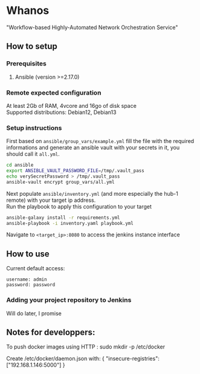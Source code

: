 # Whanos

"Workflow-based Highly-Automated Network Orchestration Service"

## How to setup

### Prerequisites

1. Ansible (version >=2.17.0)

### Remote expected configuration

At least 2Gb of RAM, 4vcore and 16go of disk space  
Supported distributions: Debian12, Debian13

### Setup instructions

First based on `ansible/group_vars/example.yml` fill the file with the required informations and generate an ansible vault with your secrets in it, you should call it `all.yml`.

```bash
cd ansible
export ANSIBLE_VAULT_PASSWORD_FILE=/tmp/.vault_pass
echo verySecretPassword > /tmp/.vault_pass
ansible-vault encrypt group_vars/all.yml
```

Next populate `ansible/inventory.yml` (and more especially the hub-1 remote) with your target ip address.  
Run the playbook to apply this configuration to your target

```bash
ansible-galaxy install -r requirements.yml
ansible-playbook -i inventory.yaml playbook.yml
```

Navigate to `<target_ip>:8080` to access the jenkins instance interface

## How to use

Current default access:
```
username: admin
password: password
```

### Adding your project repository to Jenkins

Will do later, I promise

## Notes for developpers:

To push docker images using HTTP :
sudo mkdir -p /etc/docker

Create /etc/docker/daemon.json with:
   {
     "insecure-registries": ["192.168.1.146:5000"]
   }
